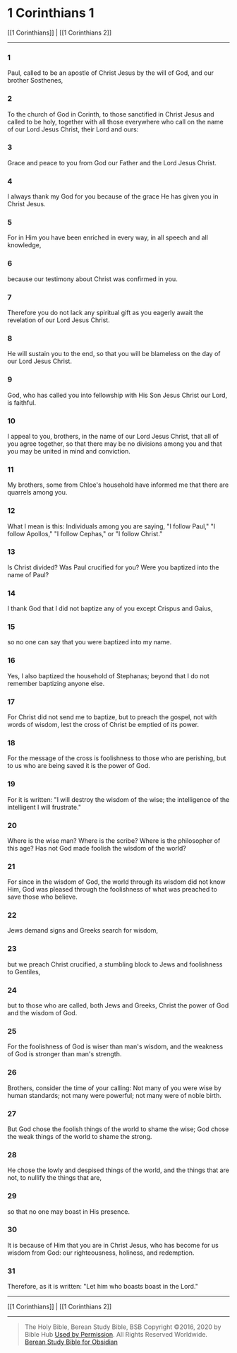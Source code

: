 # 1 Corinthians 1

[[1 Corinthians]] | [[1 Corinthians 2]]

---

### 1
Paul, called to be an apostle of Christ Jesus by the will of God, and our brother Sosthenes,

### 2
To the church of God in Corinth, to those sanctified in Christ Jesus and called to be holy, together with all those everywhere who call on the name of our Lord Jesus Christ, their Lord and ours:

### 3
Grace and peace to you from God our Father and the Lord Jesus Christ.

### 4
I always thank my God for you because of the grace He has given you in Christ Jesus.

### 5
For in Him you have been enriched in every way, in all speech and all knowledge,

### 6
because our testimony about Christ was confirmed in you.

### 7
Therefore you do not lack any spiritual gift as you eagerly await the revelation of our Lord Jesus Christ.

### 8
He will sustain you to the end, so that you will be blameless on the day of our Lord Jesus Christ.

### 9
God, who has called you into fellowship with His Son Jesus Christ our Lord, is faithful.

### 10
I appeal to you, brothers, in the name of our Lord Jesus Christ, that all of you agree together, so that there may be no divisions among you and that you may be united in mind and conviction.

### 11
My brothers, some from Chloe's household have informed me that there are quarrels among you.

### 12
What I mean is this: Individuals among you are saying, "I follow Paul," "I follow Apollos," "I follow Cephas," or "I follow Christ."

### 13
Is Christ divided? Was Paul crucified for you? Were you baptized into the name of Paul?

### 14
I thank God that I did not baptize any of you except Crispus and Gaius,

### 15
so no one can say that you were baptized into my name.

### 16
Yes, I also baptized the household of Stephanas; beyond that I do not remember baptizing anyone else.

### 17
For Christ did not send me to baptize, but to preach the gospel, not with words of wisdom, lest the cross of Christ be emptied of its power.

### 18
For the message of the cross is foolishness to those who are perishing, but to us who are being saved it is the power of God.

### 19
For it is written: "I will destroy the wisdom of the wise; the intelligence of the intelligent I will frustrate."

### 20
Where is the wise man? Where is the scribe? Where is the philosopher of this age? Has not God made foolish the wisdom of the world?

### 21
For since in the wisdom of God, the world through its wisdom did not know Him, God was pleased through the foolishness of what was preached to save those who believe.

### 22
Jews demand signs and Greeks search for wisdom,

### 23
but we preach Christ crucified, a stumbling block to Jews and foolishness to Gentiles,

### 24
but to those who are called, both Jews and Greeks, Christ the power of God and the wisdom of God.

### 25
For the foolishness of God is wiser than man's wisdom, and the weakness of God is stronger than man's strength.

### 26
Brothers, consider the time of your calling: Not many of you were wise by human standards; not many were powerful; not many were of noble birth.

### 27
But God chose the foolish things of the world to shame the wise; God chose the weak things of the world to shame the strong.

### 28
He chose the lowly and despised things of the world, and the things that are not, to nullify the things that are,

### 29
so that no one may boast in His presence.

### 30
It is because of Him that you are in Christ Jesus, who has become for us wisdom from God: our righteousness, holiness, and redemption.

### 31
Therefore, as it is written: "Let him who boasts boast in the Lord."

---

[[1 Corinthians]] | [[1 Corinthians 2]]

---

> The Holy Bible, Berean Study Bible, BSB
> Copyright &copy;2016, 2020 by Bible Hub
> [Used by Permission](https://berean.bible/terms.htm). All Rights Reserved Worldwide.
> [Berean Study Bible for Obsidian](https://github.com/gapmiss/berean-study-bible-for-obsidian)

